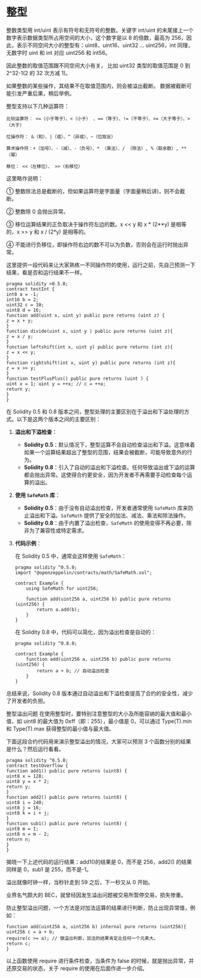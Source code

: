 # 整型

整数类型用 int/uint 表示有符号和无符号的整数。关键字 int/uint 的末尾接上一个数字表示数据类型所占用空间的大小，这个数字是以 8 的倍数，最高为 256，因此，表示不同空间大小的整型有：uint8、uint16、uint32 ... uint256，int 同理，无数字时 uint 和 int 对应 uint256 和 int56。

因此整数的取值范围跟不同空间大小有关， 比如 uint32 类型的取值范围是 0 到 2^32-1(2 的 32 次方减 1)。

如果整数的某些操作，其结果不在取值范围内，则会被溢出截断。 数据被截断可能引发严重后果，稍后举例。

整型支持以下几种运算符：

```
比较运算符： <=（小于等于）、<（小于） 、==（等于）、!=（不等于）、>=（大于等于）、>（大于）
```

```
位操作符： &（和）、|（或）、^（异或）、~（位取反）
```

```
算术操作符：+（加号）、-（减）、-（负号）、* （乘法）、/ （除法）, %（取余数）, **（幂）
```

```
移位： <<（左移位）、 >>（右移位）
```

这里略作说明：

① 整数除法总是截断的，但如果运算符是字面量（字面量稍后讲)，则不会截断。

② 整数除 0 会抛出异常。

③ 移位运算结果的正负取决于操作符左边的数。x << y 和 x * (2**y) 是相等的，x >> y 和 x / (2*y) 是相等的。

④ 不能进行负移位，即操作符右边的数不可以为负数，否则会在运行时抛出异常。

这里提供一段代码来让大家熟练一不同操作符的使用，运行之前，先自己预测一下结果，看是否和运行结果不一样。

```solidity
pragma solidity >0.5.0; 
contract testInt { 
int8 a = -1; 
int16 b = 2; 
uint32 c = 10; 
uint8 d = 16; 
function add(uint x, uint y) public pure returns (uint z) {
z = x + y; 
}
function divide(uint x, uint y ) public pure returns (uint z){
z = x / y; 
} 
function leftshift(int x, uint y) public pure returns (int z){
z = x << y; 
} 
function rightshift(int x, uint y) public pure returns (int z){
z = x >> y; 
} 
function testPlusPlus() public pure returns (uint ) { 
uint x = 1; uint y = ++x; // c = ++a; 
return y; 
} 
}
```

在 Solidity 0.5 和 0.8 版本之间，整型处理的主要区别在于溢出和下溢处理的方式。以下是这两个版本之间的主要区别：

1. **溢出和下溢检查**：
   - **Solidity 0.5**：默认情况下，整型运算不会自动检查溢出和下溢。这意味着如果一个运算结果超出了整型的范围，结果会被截断，可能导致意外的行为。
   - **Solidity 0.8**：引入了自动的溢出和下溢检查。任何导致溢出或下溢的运算都会抛出异常。这使得合约更安全，因为开发者不再需要手动检查每个运算的溢出。

2. **使用 `SafeMath` 库**：
   - **Solidity 0.5**：由于没有自动溢出检查，开发者通常使用 `SafeMath` 库来防止溢出和下溢。`SafeMath` 提供了安全的加法、减法、乘法和除法操作。
   - **Solidity 0.8**：由于内置了溢出检查，`SafeMath` 的使用变得不再必要，除非为了兼容性或特定需求。

3. **代码示例**：

   在 Solidity 0.5 中，通常会这样使用 `SafeMath`：

   ````solidity
   pragma solidity ^0.5.0;
   import "@openzeppelin/contracts/math/SafeMath.sol";

   contract Example {
       using SafeMath for uint256;

       function add(uint256 a, uint256 b) public pure returns (uint256) {
           return a.add(b);
       }
   }
   ````

   在 Solidity 0.8 中，代码可以简化，因为溢出检查是自动的：

   ````solidity
   pragma solidity ^0.8.0;

   contract Example {
       function add(uint256 a, uint256 b) public pure returns (uint256) {
           return a + b; // 自动溢出检查
       }
   }
   ````

总结来说，Solidity 0.8 版本通过自动溢出和下溢检查提高了合约的安全性，减少了开发者的负担。


整型溢出问题 在使用整型时，要特别注意整型的大小及所能容纳的最大值和最小值，如 uint8 的最大值为 0xff（即：255），最小值是 0，可以通过 Type(T).min 和 Type(T).max 获得整型的最小值与最大值。

下面这段合约代码用来演示整型溢出的情况，大家可以预测 3 个函数分别的结果是什么？然后运行看看。

```solidity
pragma solidity ^0.5.0; 
contract testOverflow { 
function add1() public pure returns (uint8) { 
uint8 x = 128; 
uint8 y = x * 2; 
return y; 
} 
function add2() public pure returns (uint8) { 
uint8 i = 240; 
uint8 j = 16; 
uint8 k = i + j; 
} 
function sub1() public pure returns (uint8) { 
uint8 m = 1; 
uint8 n = m - 2; 
return n; 
} 
}
```

揭晓一下上述代码的运行结果：add1()的结果是 0，而不是 256，add2() 的结果同样是 0，sub1 是 255，而不是-1。

溢出就像时钟一样，当秒针走到 59 之后，下一秒又从 0 开始。

业界名气颇大的 BEC，就曾经因发生溢出问题被交易所暂停交易，损失惨重。

防止整型溢出问题，一个方法是对加法运算的结果进行判断，防止出现异常值，例如：

```solidity
function add(uint256 a, uint256 b) internal pure returns (uint256){ uint256 c = a + b; 
require(c >= a); // 做溢出判断，加法的结果肯定比任何一个元素大。
return c; 
}
```

以上函数使用 require 进行条件检查，当条件为 false 的时候，就是抛出异常，并还原交易的状态，关于 require 的使用在后面作进一步介绍。
